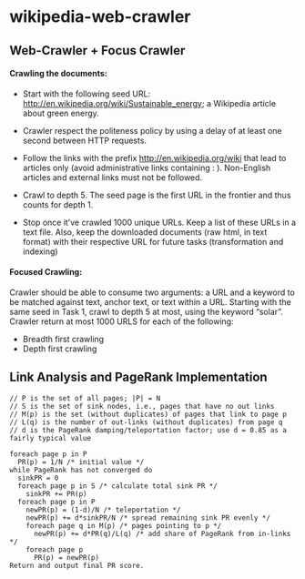 # wikipedia-web-crawler

## Web-Crawler + Focus Crawler 

#### Crawling the documents:

* Start with the following seed URL:
http://en.wikipedia.org/wiki/Sustainable_energy; a Wikipedia article about
green energy.

* Crawler respect the politeness policy by using a delay of at least
one second between HTTP requests.

* Follow the links with the prefix http://en.wikipedia.org/wiki that lead to
articles only (avoid administrative links containing : ). Non-English articles
and external links must not be followed.

* Crawl to depth 5. The seed page is the first URL in the frontier and thus
counts for depth 1.

* Stop once it’ve crawled 1000 unique URLs. Keep a list of these URLs in a
text file. Also, keep the downloaded documents (raw html, in text format)
with their respective URL for future tasks (transformation and indexing)

#### Focused Crawling:
Crawler should be able to consume two arguments: a URL and a keyword to be
matched against text, anchor text, or text within a URL. Starting with the same seed
in Task 1, crawl to depth 5 at most, using the keyword “solar”. Crawler return at
most 1000 URLS for each of the following:
* Breadth first crawling
* Depth first crawling

## Link Analysis and PageRank Implementation
```
// P is the set of all pages; |P| = N
// S is the set of sink nodes, i.e., pages that have no out links
// M(p) is the set (without duplicates) of pages that link to page p
// L(q) is the number of out-links (without duplicates) from page q
// d is the PageRank damping/teleportation factor; use d = 0.85 as a fairly typical value

foreach page p in P
  PR(p) = 1/N /* initial value */
while PageRank has not converged do
  sinkPR = 0
  foreach page p in S /* calculate total sink PR */
    sinkPR += PR(p)
  foreach page p in P
    newPR(p) = (1-d)/N /* teleportation */
    newPR(p) += d*sinkPR/N /* spread remaining sink PR evenly */
    foreach page q in M(p) /* pages pointing to p */
      newPR(p) += d*PR(q)/L(q) /* add share of PageRank from in-links */
    foreach page p
      PR(p) = newPR(p)
Return and output final PR score.
```
